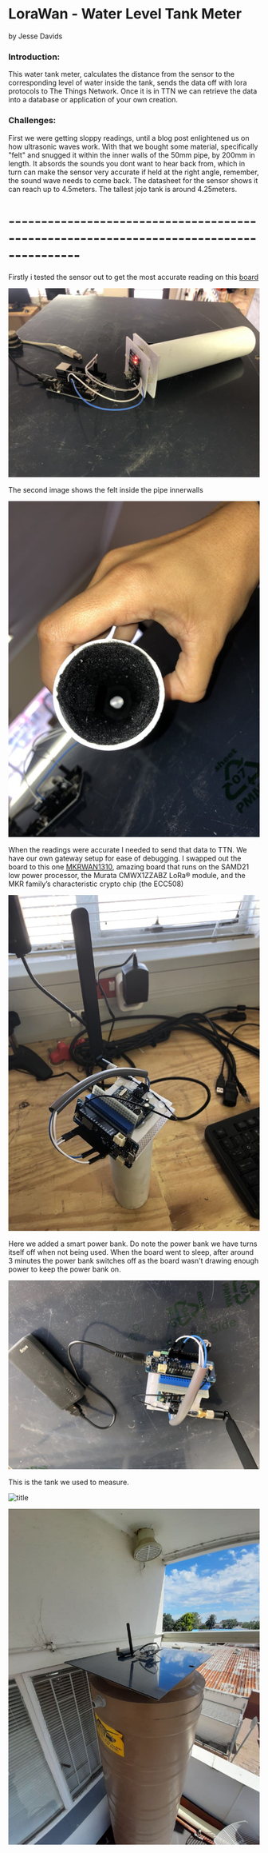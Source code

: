 # LoraWan - Water Level Tank Meter 
by Jesse Davids


<h3>Introduction:</h3>

This water tank meter, calculates the distance from the sensor to the corresponding level of water inside the tank, 
sends the data off with lora protocols to The Things Network. Once it is in TTN we can retrieve the data into a 
database or application of your own creation.

<h3>Challenges:</h3>

First we were getting sloppy readings, until a blog post enlightened us on how ultrasonic waves work. With that
we bought some material, specifically "felt" and snugged it within the inner walls of the 50mm pipe, by 200mm in length. 
It absords the sounds you dont want to hear back from, which in turn can make the sensor very accurate if held at the 
right angle, remember, the sound wave needs to come back. The datasheet for the sensor shows it can reach up to
4.5meters. The tallest jojo tank is around 4.25meters.


# ---------------------------------------------------------------------------------------


Firstly i tested the sensor out to get the most accurate reading on this [board](https://www.robotics.org.za/7D3C576A?search=leo%20eth)

![title](photo_2021-01-22_12-06-49.jpg)


The second image shows the felt inside the pipe innerwalls

![title](photo_2021-01-22_12-06-34.jpg)


When the readings were accurate I needed to send that data to TTN. We have our own gateway setup for ease of debugging.
I swapped out the board to this one [MKRWAN1310](https://store.arduino.cc/mkr-wan-1310), amazing board that runs on the
SAMD21 low power processor, the Murata CMWX1ZZABZ LoRa® module, and the MKR family’s characteristic crypto chip (the ECC508)

![title](photo_2021-01-22_12-06-23.jpg)


Here we added a smart power bank. Do note the power bank we have turns itself off when not being used. When the board
went to sleep, after around 3 minutes the power bank switches off as the board wasn't drawing enough power to keep
the power bank on.

![title](photo_2021-01-22_12-06-30.jpg)


This is the tank we used to measure.

![title](photo_2021-01-22_13-53-42.jpg)

![title](photo_2021-01-22_13-53-45.jpg)
